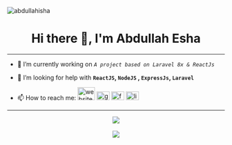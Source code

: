 <link rel="stylesheet" href="https://cdn.jsdelivr.net/gh/devicons/devicon@v2.11.0/devicon.min.css">

<p> <img src="https://komarev.com/ghpvc/?username=abdullahisha&show_icons=true&theme=gotham" alt="abdullahisha" /> </p>

<h1 align="center">Hi there 👋, I'm Abdullah Esha</h1>
<hr>

- 🔭 I’m currently working on *`A project based on Laravel 8x & ReactJs`*

- 🤔 I’m looking for help with **`ReactJS`, `NodeJS` , `ExpressJs`, `Laravel`** 

- 📫 How to reach me: <a href="https://abdullahisha.github.io/"><img src="https://raw.githubusercontent.com/AbdullahIsha/AbdullahIsha/main/1084269.png" alt="website" width="40" height="30"></a> <a href="mailto:shahariaresha@gmail.com"><img src="https://upload.wikimedia.org/wikipedia/commons/7/7e/Gmail_icon_%282020%29.svg" alt="gmail" width="30" height="20"></a> <a href="https://www.facebook.com/shahriar.isha"><img src="https://cdn.worldvectorlogo.com/logos/facebook-3.svg" alt="facebook" width="30" height="20"></a> <a href="https://www.linkedin.com/in/abdullah-esha-b49ba0175/"><img src="https://cdn.worldvectorlogo.com/logos/linkedin-icon-2.svg" alt="linkedin" width="30" height="20"></a> 

<hr>


<div align="center">
<a href="https://github.com/abdullahisha">
    <img align="center" src="https://github-readme-stats.vercel.app/api/top-langs/?username=abdullahisha&show_icons=true&theme=gotham" />
</a>
</div>

<br>

<div align="center">
    <img align="center" src="https://github-readme-stats.vercel.app/api?username=abdullahisha&show_icons=true&theme=gotham" />
</div>
